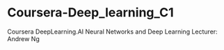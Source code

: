 # Coursera-Deep_learning_C1
Coursera DeepLearning.AI  Neural Networks and Deep Learning
Lecturer: Andrew Ng
